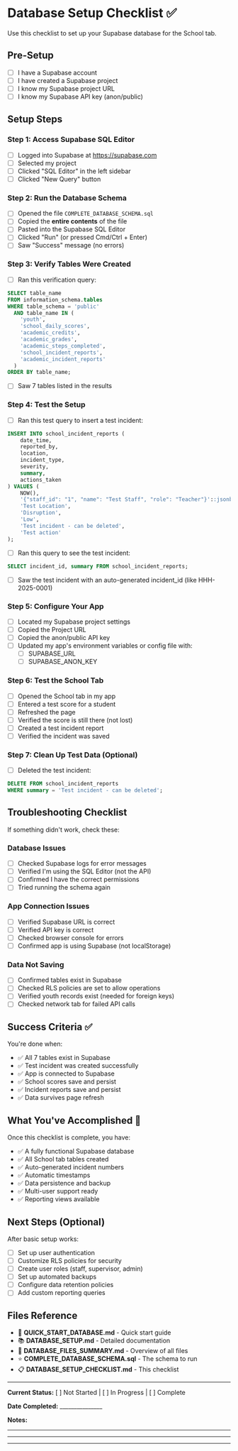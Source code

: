 # Database Setup Checklist ✅

Use this checklist to set up your Supabase database for the School tab.

## Pre-Setup

- [ ] I have a Supabase account
- [ ] I have created a Supabase project
- [ ] I know my Supabase project URL
- [ ] I know my Supabase API key (anon/public)

## Setup Steps

### Step 1: Access Supabase SQL Editor
- [ ] Logged into Supabase at https://supabase.com
- [ ] Selected my project
- [ ] Clicked "SQL Editor" in the left sidebar
- [ ] Clicked "New Query" button

### Step 2: Run the Database Schema
- [ ] Opened the file `COMPLETE_DATABASE_SCHEMA.sql`
- [ ] Copied the **entire contents** of the file
- [ ] Pasted into the Supabase SQL Editor
- [ ] Clicked "Run" (or pressed Cmd/Ctrl + Enter)
- [ ] Saw "Success" message (no errors)

### Step 3: Verify Tables Were Created
- [ ] Ran this verification query:
```sql
SELECT table_name 
FROM information_schema.tables 
WHERE table_schema = 'public' 
  AND table_name IN (
    'youth',
    'school_daily_scores',
    'academic_credits',
    'academic_grades',
    'academic_steps_completed',
    'school_incident_reports',
    'academic_incident_reports'
  )
ORDER BY table_name;
```
- [ ] Saw 7 tables listed in the results

### Step 4: Test the Setup
- [ ] Ran this test query to insert a test incident:
```sql
INSERT INTO school_incident_reports (
    date_time,
    reported_by,
    location,
    incident_type,
    severity,
    summary,
    actions_taken
) VALUES (
    NOW(),
    '{"staff_id": "1", "name": "Test Staff", "role": "Teacher"}'::jsonb,
    'Test Location',
    'Disruption',
    'Low',
    'Test incident - can be deleted',
    'Test action'
);
```
- [ ] Ran this query to see the test incident:
```sql
SELECT incident_id, summary FROM school_incident_reports;
```
- [ ] Saw the test incident with an auto-generated incident_id (like HHH-2025-0001)

### Step 5: Configure Your App
- [ ] Located my Supabase project settings
- [ ] Copied the Project URL
- [ ] Copied the anon/public API key
- [ ] Updated my app's environment variables or config file with:
  - [ ] SUPABASE_URL
  - [ ] SUPABASE_ANON_KEY

### Step 6: Test the School Tab
- [ ] Opened the School tab in my app
- [ ] Entered a test score for a student
- [ ] Refreshed the page
- [ ] Verified the score is still there (not lost)
- [ ] Created a test incident report
- [ ] Verified the incident was saved

### Step 7: Clean Up Test Data (Optional)
- [ ] Deleted the test incident:
```sql
DELETE FROM school_incident_reports 
WHERE summary = 'Test incident - can be deleted';
```

## Troubleshooting Checklist

If something didn't work, check these:

### Database Issues
- [ ] Checked Supabase logs for error messages
- [ ] Verified I'm using the SQL Editor (not the API)
- [ ] Confirmed I have the correct permissions
- [ ] Tried running the schema again

### App Connection Issues
- [ ] Verified Supabase URL is correct
- [ ] Verified API key is correct
- [ ] Checked browser console for errors
- [ ] Confirmed app is using Supabase (not localStorage)

### Data Not Saving
- [ ] Confirmed tables exist in Supabase
- [ ] Checked RLS policies are set to allow operations
- [ ] Verified youth records exist (needed for foreign keys)
- [ ] Checked network tab for failed API calls

## Success Criteria ✅

You're done when:
- ✅ All 7 tables exist in Supabase
- ✅ Test incident was created successfully
- ✅ App is connected to Supabase
- ✅ School scores save and persist
- ✅ Incident reports save and persist
- ✅ Data survives page refresh

## What You've Accomplished 🎉

Once this checklist is complete, you have:
- ✅ A fully functional Supabase database
- ✅ All School tab tables created
- ✅ Auto-generated incident numbers
- ✅ Automatic timestamps
- ✅ Data persistence and backup
- ✅ Multi-user support ready
- ✅ Reporting views available

## Next Steps (Optional)

After basic setup works:
- [ ] Set up user authentication
- [ ] Customize RLS policies for security
- [ ] Create user roles (staff, supervisor, admin)
- [ ] Set up automated backups
- [ ] Configure data retention policies
- [ ] Add custom reporting queries

## Files Reference

- 📖 **QUICK_START_DATABASE.md** - Quick start guide
- 📚 **DATABASE_SETUP.md** - Detailed documentation
- 📄 **DATABASE_FILES_SUMMARY.md** - Overview of all files
- ⭐ **COMPLETE_DATABASE_SCHEMA.sql** - The schema to run
- 📋 **DATABASE_SETUP_CHECKLIST.md** - This checklist

---

**Current Status:** [ ] Not Started | [ ] In Progress | [ ] Complete

**Date Completed:** _______________

**Notes:**
_____________________________________________
_____________________________________________
_____________________________________________